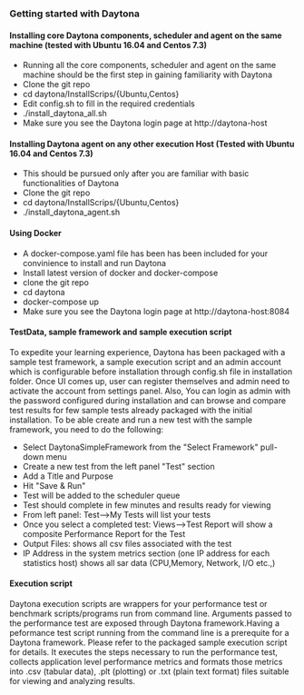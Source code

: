 ### Getting started with Daytona

#### Installing core Daytona components, scheduler and agent on the same machine (tested with Ubuntu 16.04 and Centos 7.3)
* Running all the core components, scheduler and agent on the same machine should be the first step in gaining familiarity with Daytona
* Clone the git repo
* cd daytona/InstallScrips/{Ubuntu,Centos}
* Edit config.sh to fill in the required credentials
* ./install_daytona_all.sh
* Make sure you see the Daytona login page at http://daytona-host

#### Installing Daytona agent on any other execution Host (Tested with Ubuntu 16.04 and Centos 7.3)
* This should be pursued only after you are familiar with basic functionalities of Daytona
* Clone the git repo
* cd daytona/InstallScrips/{Ubuntu,Centos}
* ./install_daytona_agent.sh

#### Using Docker
* A docker-compose.yaml file has been has been included for your convinience to install and run Daytona
* Install latest version of docker and docker-compose
* clone the git repo
* cd daytona
* docker-compose up
* Make sure you see the Daytona login page at http://daytona-host:8084

#### TestData, sample framework and sample execution script
To expedite your learning experience, Daytona has been packaged with a sample test framework, a sample execution script and an admin account which is configurable before installation through config.sh file in installation folder. Once UI comes up, user can register themselves and admin need to activate the account from settings panel. Also, You can login as admin with the password configured during installation and can browse and compare test results for few sample tests already packaged with the initial installation. To be able create and run a new test with the sample framework, you need to do the following:

* Select DaytonaSimpleFramework from the "Select Framework" pull-down menu
* Create a new test from the left panel "Test" section
* Add a Title and Purpose
* Hit "Save & Run"
* Test will be added to the scheduler queue
* Test should complete in few minutes and results ready for viewing
* From left panel: Test-->My Tests will list your tests
* Once you select a completed test: Views-->Test Report will show a composite Performance Report for the Test
* Output Files: shows all csv files associated with the test
* IP Address in the system metrics section (one IP address for each statistics host) shows all sar data (CPU,Memory, Network, I/O etc.,)

#### Execution script
Daytona execution scripts are wrappers for your performance test or benchmark scripts/programs run from command line. Arguments passed to the performance test are exposed through Daytona framework.Having a peformance test script running from the command line is a prerequite for a Daytona framework. Please refer to the packaged sample execution script for details. It executes the steps necessary to run the performance test, collects application level performance metrics and formats those metrics into .csv (tabular data), .plt (plotting) or .txt (plain text format) files suitable for viewing and analyzing results.

